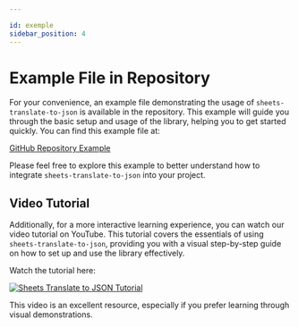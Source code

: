 ```yaml
---

id: exemple
sidebar_position: 4
---
```


# Example File in Repository

For your convenience, an example file demonstrating the usage of `sheets-translate-to-json` is available in the repository. This example will guide you through the basic setup and usage of the library, helping you to get started quickly. You can find this example file at:

[GitHub Repository Example](https://github.com/josephjoberno/sheets-translate-to-json/tree/main/exemple)

Please feel free to explore this example to better understand how to integrate `sheets-translate-to-json` into your project.

## Video Tutorial

Additionally, for a more interactive learning experience, you can watch our video tutorial on YouTube. This tutorial covers the essentials of using `sheets-translate-to-json`, providing you with a visual step-by-step guide on how to set up and use the library effectively.

Watch the tutorial here:

[![Sheets Translate to JSON Tutorial](https://img.youtube.com/vi/HJ0gjIsMwO8/0.jpg)](https://youtu.be/HJ0gjIsMwO8?si=jCpdXNUBjrO1ljGX)

This video is an excellent resource, especially if you prefer learning through visual demonstrations.

